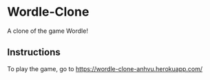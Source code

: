 # Wordle-Clone

A clone of the game Wordle!


## Instructions

To play the game, go to https://wordle-clone-anhvu.herokuapp.com/

